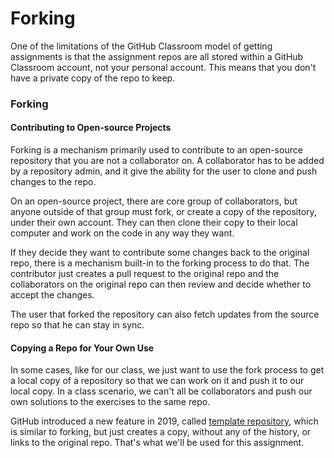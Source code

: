 # Forking

One of the limitations of the GitHub Classroom model of getting assignments is that the assignment repos are all stored within a GitHub Classroom account, not your personal account. This means that you don't have a private copy of the repo to keep.

### Forking

#### Contributing to Open-source Projects

Forking is a mechanism primarily used to contribute to an open-source repository that you are not a collaborator on. A collaborator has to be added by a repository admin, and it give the ability for the user to clone and push changes to the repo. 

On an open-source project, there are core group of collaborators, but anyone outside of that group must fork, or create a copy of the repository, under their own account. They can then clone their copy to their local computer and work on the code in any way they want. 

If they decide they want to contribute some changes back to the original repo, there is a mechanism built-in to the forking process to do that. The contributor just creates a pull request to the original repo and the collaborators on the original repo can then review and decide whether to accept the changes.

The user that forked the repository can also fetch updates from the source repo so that he can stay in sync.

#### Copying a Repo for Your Own Use

In some cases, like for our class, we just want to use the fork process to get a local copy of a repository so that we can work on it and push it to our local copy. In a class scenario, we can't all be collaborators and push our own solutions to the exercises to the same repo. 

GitHub introduced a new feature in 2019, called [template repository](https://docs.github.com/en/repositories/creating-and-managing-repositories/creating-a-repository-from-a-template), which is similar to forking, but just creates a copy, without any of the history, or links to the original repo. That's what we'll be used for this assignment.
